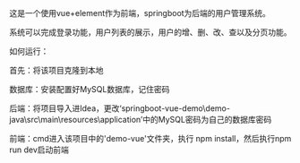 这是一个使用vue+element作为前端，springboot为后端的用户管理系统。

系统可以完成登录功能，用户列表的展示，用户的增、删、改、查以及分页功能。

如何运行：

  首先：将该项目克隆到本地

  数据库：安装配置好MySQL数据库，记住密码

  后端：将项目导入进Idea，更改‘springboot-vue-demo\demo-java\src\main\resources\application’中的MySQL密码为自己的数据库密码

  前端：cmd进入该项目中的'demo-vue'文件夹，执行 npm install，然后执行npm run dev启动前端